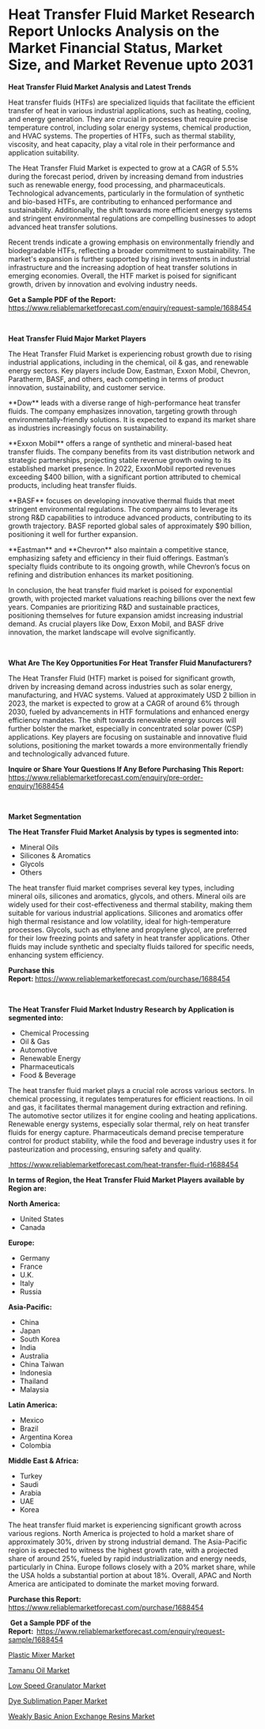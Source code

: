 <p><h1>Heat Transfer Fluid Market Research Report Unlocks Analysis on the Market Financial Status, Market Size, and Market Revenue upto 2031</h1></p><p><strong>Heat Transfer Fluid Market Analysis and Latest Trends</strong></p>
<p><p>Heat transfer fluids (HTFs) are specialized liquids that facilitate the efficient transfer of heat in various industrial applications, such as heating, cooling, and energy generation. They are crucial in processes that require precise temperature control, including solar energy systems, chemical production, and HVAC systems. The properties of HTFs, such as thermal stability, viscosity, and heat capacity, play a vital role in their performance and application suitability.</p><p>The Heat Transfer Fluid Market is expected to grow at a CAGR of 5.5% during the forecast period, driven by increasing demand from industries such as renewable energy, food processing, and pharmaceuticals. Technological advancements, particularly in the formulation of synthetic and bio-based HTFs, are contributing to enhanced performance and sustainability. Additionally, the shift towards more efficient energy systems and stringent environmental regulations are compelling businesses to adopt advanced heat transfer solutions.</p><p>Recent trends indicate a growing emphasis on environmentally friendly and biodegradable HTFs, reflecting a broader commitment to sustainability. The market's expansion is further supported by rising investments in industrial infrastructure and the increasing adoption of heat transfer solutions in emerging economies. Overall, the HTF market is poised for significant growth, driven by innovation and evolving industry needs.</p></p>
<p><strong>Get a Sample PDF of the Report:&nbsp;</strong> <a href="https://www.reliablemarketforecast.com/enquiry/request-sample/1688454?utm_campaign=1178&utm_medium=2&utm_source=Github&utm_content=ia&utm_term=17102024&utm_id=heat-transfer-fluid">https://www.reliablemarketforecast.com/enquiry/request-sample/1688454</a></p>
<p>&nbsp;</p>
<p><strong>Heat Transfer Fluid Major Market Players</strong></p>
<p><p>The Heat Transfer Fluid Market is experiencing robust growth due to rising industrial applications, including in the chemical, oil & gas, and renewable energy sectors. Key players include Dow, Eastman, Exxon Mobil, Chevron, Paratherm, BASF, and others, each competing in terms of product innovation, sustainability, and customer service.</p><p>**Dow** leads with a diverse range of high-performance heat transfer fluids. The company emphasizes innovation, targeting growth through environmentally-friendly solutions. It is expected to expand its market share as industries increasingly focus on sustainability.</p><p>**Exxon Mobil** offers a range of synthetic and mineral-based heat transfer fluids. The company benefits from its vast distribution network and strategic partnerships, projecting stable revenue growth owing to its established market presence. In 2022, ExxonMobil reported revenues exceeding $400 billion, with a significant portion attributed to chemical products, including heat transfer fluids.</p><p>**BASF** focuses on developing innovative thermal fluids that meet stringent environmental regulations. The company aims to leverage its strong R&D capabilities to introduce advanced products, contributing to its growth trajectory. BASF reported global sales of approximately $90 billion, positioning it well for further expansion.</p><p>**Eastman** and **Chevron** also maintain a competitive stance, emphasizing safety and efficiency in their fluid offerings. Eastman’s specialty fluids contribute to its ongoing growth, while Chevron’s focus on refining and distribution enhances its market positioning.</p><p>In conclusion, the heat transfer fluid market is poised for exponential growth, with projected market valuations reaching billions over the next few years. Companies are prioritizing R&D and sustainable practices, positioning themselves for future expansion amidst increasing industrial demand. As crucial players like Dow, Exxon Mobil, and BASF drive innovation, the market landscape will evolve significantly.</p></p>
<p>&nbsp;</p>
<p><strong>What Are The Key Opportunities For Heat Transfer Fluid Manufacturers?</strong></p>
<p><p>The Heat Transfer Fluid (HTF) market is poised for significant growth, driven by increasing demand across industries such as solar energy, manufacturing, and HVAC systems. Valued at approximately USD 2 billion in 2023, the market is expected to grow at a CAGR of around 6% through 2030, fueled by advancements in HTF formulations and enhanced energy efficiency mandates. The shift towards renewable energy sources will further bolster the market, especially in concentrated solar power (CSP) applications. Key players are focusing on sustainable and innovative fluid solutions, positioning the market towards a more environmentally friendly and technologically advanced future.</p></p>
<p><strong>Inquire or Share Your Questions If Any Before Purchasing This Report:</strong> <a href="https://www.reliablemarketforecast.com/enquiry/pre-order-enquiry/1688454?utm_campaign=1178&utm_medium=2&utm_source=Github&utm_content=ia&utm_term=17102024&utm_id=heat-transfer-fluid">https://www.reliablemarketforecast.com/enquiry/pre-order-enquiry/1688454</a></p>
<p>&nbsp;</p>
<p><strong>Market Segmentation</strong></p>
<p><strong>The Heat Transfer Fluid Market Analysis by types is segmented into:</strong></p>
<p><ul><li>Mineral Oils</li><li>Silicones & Aromatics</li><li>Glycols</li><li>Others</li></ul></p>
<p><p>The heat transfer fluid market comprises several key types, including mineral oils, silicones and aromatics, glycols, and others. Mineral oils are widely used for their cost-effectiveness and thermal stability, making them suitable for various industrial applications. Silicones and aromatics offer high thermal resistance and low volatility, ideal for high-temperature processes. Glycols, such as ethylene and propylene glycol, are preferred for their low freezing points and safety in heat transfer applications. Other fluids may include synthetic and specialty fluids tailored for specific needs, enhancing system efficiency.</p></p>
<p><strong>Purchase this Report:&nbsp;</strong><a href="https://www.reliablemarketforecast.com/purchase/1688454?utm_campaign=1178&utm_medium=2&utm_source=Github&utm_content=ia&utm_term=17102024&utm_id=heat-transfer-fluid">https://www.reliablemarketforecast.com/purchase/1688454</a></p>
<p>&nbsp;</p>
<p><strong>The Heat Transfer Fluid Market Industry Research by Application is segmented into:</strong></p>
<p><ul><li>Chemical Processing</li><li>Oil & Gas</li><li>Automotive</li><li>Renewable Energy</li><li>Pharmaceuticals</li><li>Food & Beverage</li></ul></p>
<p><p>The heat transfer fluid market plays a crucial role across various sectors. In chemical processing, it regulates temperatures for efficient reactions. In oil and gas, it facilitates thermal management during extraction and refining. The automotive sector utilizes it for engine cooling and heating applications. Renewable energy systems, especially solar thermal, rely on heat transfer fluids for energy capture. Pharmaceuticals demand precise temperature control for product stability, while the food and beverage industry uses it for pasteurization and processing, ensuring safety and quality.</p></p>
<p><a href="https://www.reliablemarketforecast.com/heat-transfer-fluid-r1688454?utm_campaign=1178&utm_medium=2&utm_source=Github&utm_content=ia&utm_term=17102024&utm_id=heat-transfer-fluid">&nbsp;https://www.reliablemarketforecast.com/heat-transfer-fluid-r1688454</a></p>
<p><strong>In terms of Region, the Heat Transfer Fluid Market Players available by Region are:</strong></p>
<p>
    <p> <strong> North America: </strong>
        <ul>
            <li>United States</li>
            <li>Canada</li>
        </ul>
        </p> 
    <p> <strong> Europe: </strong>
        <ul>
            <li>Germany</li>
            <li>France</li>
            <li>U.K.</li>
            <li>Italy</li>
            <li>Russia</li>
        </ul>
        </p> 
    <p> <strong> Asia-Pacific: </strong>
        <ul>
            <li>China</li>
            <li>Japan</li>
            <li>South Korea</li>
            <li>India</li>
            <li>Australia</li>
            <li>China Taiwan</li>
            <li>Indonesia</li>
            <li>Thailand</li>
            <li>Malaysia</li>
        </ul>
        </p> 
    <p> <strong> Latin America: </strong>
        <ul>
            <li>Mexico</li>
            <li>Brazil</li>
            <li>Argentina Korea</li>
            <li>Colombia</li>
        </ul>
        </p> 
    <p> <strong> Middle East & Africa: </strong>
        <ul>
            <li>Turkey</li>
            <li>Saudi</li>
            <li>Arabia</li>
            <li>UAE</li>
            <li>Korea</li>
        </ul>
    </p>
    </p>
<p><p>The heat transfer fluid market is experiencing significant growth across various regions. North America is projected to hold a market share of approximately 30%, driven by strong industrial demand. The Asia-Pacific region is expected to witness the highest growth rate, with a projected share of around 25%, fueled by rapid industrialization and energy needs, particularly in China. Europe follows closely with a 20% market share, while the USA holds a substantial portion at about 18%. Overall, APAC and North America are anticipated to dominate the market moving forward.</p></p>
<p><strong>Purchase this Report: </strong><a href="https://www.reliablemarketforecast.com/purchase/1688454?utm_campaign=1178&utm_medium=2&utm_source=Github&utm_content=ia&utm_term=17102024&utm_id=heat-transfer-fluid">https://www.reliablemarketforecast.com/purchase/1688454</a></p>
<p>&nbsp;<strong>Get a Sample PDF of the Report:&nbsp;&nbsp;</strong><a href="https://www.reliablemarketforecast.com/enquiry/request-sample/1688454?utm_campaign=1178&utm_medium=2&utm_source=Github&utm_content=ia&utm_term=17102024&utm_id=heat-transfer-fluid">https://www.reliablemarketforecast.com/enquiry/request-sample/1688454</a></p>
<p><strong></strong></p>
<p><p><a href="https://issuu.com/reportprime-2/docs/plastic-mixer-market-size-2030.pptx_0aca074f5983b4?utm_campaign=1178&utm_medium=2&utm_source=Github&utm_content=ia&utm_term=17102024&utm_id=heat-transfer-fluid">Plastic Mixer Market</a></p><p><a href="https://www.linkedin.com/pulse/tamanu-oil-market-innovations-trends-comprehensive-study-2024-2031-gd8of?utm_campaign=1178&utm_medium=2&utm_source=Github&utm_content=ia&utm_term=17102024&utm_id=heat-transfer-fluid">Tamanu Oil Market</a></p><p><a href="https://issuu.com/reportprime-2/docs/low-speed-granulator-market-size-20_d59a69d8ebf0e7?utm_campaign=1178&utm_medium=2&utm_source=Github&utm_content=ia&utm_term=17102024&utm_id=heat-transfer-fluid">Low Speed Granulator Market</a></p><p><a href="https://www.linkedin.com/pulse/dye-sublimation-paper-market-overview-global-trends-future-prospects-w4fnf?utm_campaign=1178&utm_medium=2&utm_source=Github&utm_content=ia&utm_term=17102024&utm_id=heat-transfer-fluid">Dye Sublimation Paper Market</a></p><p><a href="https://github.com/halkoitweden3/Market-Research-Report-List-1/blob/main/weakly-basic-anion-exchange-resins-market.md?utm_campaign=1178&utm_medium=2&utm_source=Github&utm_content=ia&utm_term=17102024&utm_id=heat-transfer-fluid">Weakly Basic Anion Exchange Resins Market</a></p></p>